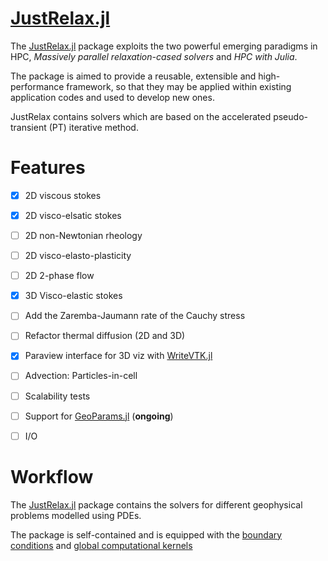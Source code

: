 # [JustRelax.jl](https://github.com/PTsolvers/JustRelax.jl)

The [JustRelax.jl](https://github.com/PTsolvers/JustRelax.jl) package exploits the two powerful emerging paradigms in HPC, *Massively parallel relaxation-cased solvers* and *HPC with Julia*.

The package is aimed to provide a reusable, extensible and high-performance framework, so that they may be applied within existing application codes and used to develop new ones. 

JustRelax contains solvers which are based on the accelerated pseudo-transient (PT) iterative method. 






# Features

- [x] 2D viscous stokes
- [x] 2D visco-elsatic stokes
- [ ] 2D non-Newtonian rheology
- [ ] 2D visco-elasto-plasticity
- [ ] 2D 2-phase flow
- [x] 3D Visco-elastic stokes
- [ ] Add the Zaremba-Jaumann rate of the Cauchy stress
- [ ] Refactor thermal diffusion (2D and 3D)
- [x] Paraview interface for 3D viz with [WriteVTK.jl](https://github.com/jipolanco/WriteVTK.jl)
- [ ] Advection: Particles-in-cell
- [ ] Scalability tests
- [ ] Support for [GeoParams.jl](https://github.com/JuliaGeodynamics/GeoParams.jl) (**ongoing**)
- [ ] I/O






# Workflow


The [JustRelax.jl](https://github.com/PTsolvers/JustRelax.jl) package contains the solvers for different geophysical problems modelled using PDEs.

The package is self-contained and is equipped with the [boundary conditions](https://github.com/PTsolvers/JustRelax.jl/blob/main/src/boundaryconditions/BoundaryConditions.jl) and [global computational kernels]()